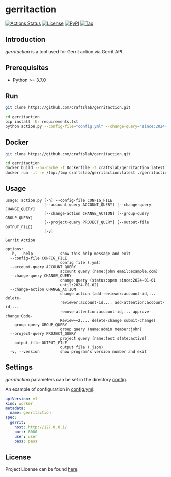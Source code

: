 # gerritaction

[![Actions Status](https://github.com/craftslab/gerritaction/workflows/CI/badge.svg?branch=master&event=push)](https://github.com/craftslab/gerritaction/actions?query=workflow%3ACI)
[![License](https://img.shields.io/github/license/craftslab/gerritaction.svg?color=brightgreen)](https://github.com/craftslab/gerritaction/blob/master/LICENSE)
[![PyPI](https://img.shields.io/pypi/v/gerritaction.svg?color=brightgreen)](https://pypi.org/project/gerritaction)
[![Tag](https://img.shields.io/github/tag/craftslab/gerritaction.svg?color=brightgreen)](https://github.com/craftslab/gerritaction/tags)



## Introduction

*gerritaction* is a tool used for Gerrit action via Gerrit API.



## Prerequisites

- Python >= 3.7.0



## Run

```bash
git clone https://github.com/craftslab/gerritaction.git

cd gerritaction
pip install -Ur requirements.txt
python action.py --config-file="config.yml" --change-query="since:2024-01-01 until:2024-01-02"
```



## Docker

```bash
git clone https://github.com/craftslab/gerritaction.git

cd gerritaction
docker build --no-cache -f Dockerfile -t craftslab/gerritaction:latest .
docker run -it -v /tmp:/tmp craftslab/gerritaction:latest ./gerritaction --config-file="config.yml" --change-query="since:2024-01-01 until:2024-01-02"
```



## Usage

```
usage: action.py [-h] --config-file CONFIG_FILE
                 [--account-query ACCOUNT_QUERY] [--change-query CHANGE_QUERY]
                 [--change-action CHANGE_ACTION] [--group-query GROUP_QUERY]
                 [--project-query PROJECT_QUERY] [--output-file OUTPUT_FILE]
                 [-v]

Gerrit Action

options:
  -h, --help            show this help message and exit
  --config-file CONFIG_FILE
                        config file (.yml)
  --account-query ACCOUNT_QUERY
                        account query (name:john email:example.com)
  --change-query CHANGE_QUERY
                        change query (status:open since:2024-01-01
                        until:2024-01-02)
  --change-action CHANGE_ACTION
                        change action (add-reviewer:account-id,... delete-
                        reviewer:account-id,... add-attention:account-id,...
                        remove-attention:account-id,... approve-change:Code-
                        Review=+2,... delete-change submit-change)
  --group-query GROUP_QUERY
                        group query (name:admin member:john)
  --project-query PROJECT_QUERY
                        project query (name:test state:active)
  --output-file OUTPUT_FILE
                        output file (.json)
  -v, --version         show program's version number and exit
```



## Settings

*gerritaction* parameters can be set in the directory [config](https://github.com/craftslab/gerritaction/blob/master/gerritaction/config).

An example of configuration in [config.yml](https://github.com/craftslab/gerritaction/blob/master/gerritaction/config/config.yml):

```yaml
apiVersion: v1
kind: worker
metadata:
  name: gerritaction
spec:
  gerrit:
    host: http://127.0.0.1/
    port: 8080
    user: user
    pass: pass
```



## License

Project License can be found [here](LICENSE).
